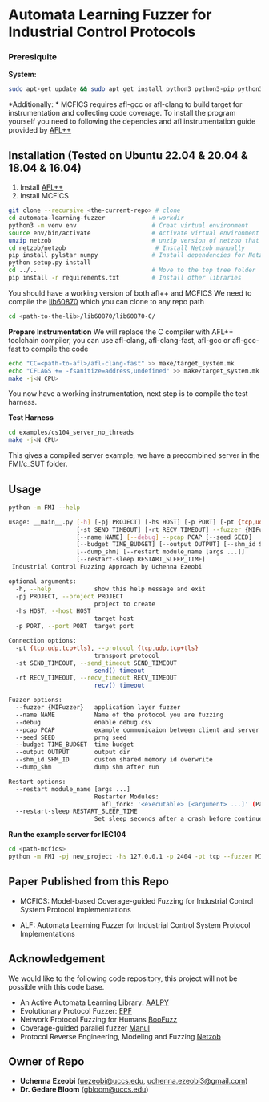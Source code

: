 # Automata Learning Fuzzer for Industrial Control Protocols

### Preresiquite
**System:**
```bash
sudo apt-get update && sudo apt get install python3 python3-pip python3-venv libpcap-dev libpq-dev graphviz-dev clang
```
*Additionally: * MCFICS requires afl-gcc or afl-clang to build target for instrumentation and collecting code coverage. To install the program yourself you need to following the depencies and afl instrumentation guide provided by [AFL++](https://github.com/AFLplusplus/AFLplusplus)
## Installation (Tested on Ubuntu 22.04 & 20.04 & 18.04 & 16.04)
1. Install [AFL++](https://github.com/AFLplusplus/AFLplusplus)
2. Install MCFICS
```bash
git clone --recursive <the-current-repo> # clone
cd automata-learning-fuzzer             # workdir
python3 -m venv env                     # Creat virtual environment
source env/bin/activate                 # Activate virtual environment
unzip netzob                            # unzip version of netzob that works for our experiment, pip install netzob does not work
cd netzob/netzob                         # Install Netzob manually
pip install pylstar numpy               # Install dependencies for Netzob
python setup.py install
cd ../..                                # Move to the top tree folder       
pip install -r requirements.txt         # Install other libraries
```
You should have a working version of both afl++ and MCFICS
We need to compile the [lib60870](https://github.com/mz-automation/lib60870) which you can clone to any repo path
```bash
cd <path-to-the-lib>/lib60870/lib60870-C/
```
**Prepare Instrumentation**
We will replace the C compiler with AFL++ toolchain compiler, you can use afl-clang, afl-clang-fast, afl-gcc or afl-gcc-fast to compile the code
```bash
echo "CC=<path-to-afl>/afl-clang-fast" >> make/target_system.mk                     # Use afl-clang-fast to compile the code
echo "CFLAGS += -fsanitize=address,undefined" >> make/target_system.mk                        # Add address sanitizer
make -j<N CPU>
```
You now have a working instrumentation, next step is to compile the test harness.

**Test Harness**
```bash
cd examples/cs104_server_no_threads
make -j<N CPU>
```
This gives a compiled server example, we have a precombined server in the FMI/c_SUT folder.
## Usage

```bash
python -m FMI --help

usage: __main__.py [-h] [-pj PROJECT] [-hs HOST] [-p PORT] [-pt {tcp,udp,tcp+tls}]
                   [-st SEND_TIMEOUT] [-rt RECV_TIMEOUT] --fuzzer {MIFuzzer}
                   [--name NAME] [--debug] --pcap PCAP [--seed SEED]
                   [--budget TIME_BUDGET] [--output OUTPUT] [--shm_id SHM_ID]
                   [--dump_shm] [--restart module_name [args ...]]
                   [--restart-sleep RESTART_SLEEP_TIME]
 Industrial Control Fuzzing Approach by Uchenna Ezeobi

optional arguments:
  -h, --help            show this help message and exit
  -pj PROJECT, --project PROJECT
                        project to create
  -hs HOST, --host HOST
                        target host
  -p PORT, --port PORT  target port

Connection options:
  -pt {tcp,udp,tcp+tls}, --protocol {tcp,udp,tcp+tls}
                        transport protocol
  -st SEND_TIMEOUT, --send_timeout SEND_TIMEOUT
                        send() timeout
  -rt RECV_TIMEOUT, --recv_timeout RECV_TIMEOUT
                        recv() timeout

Fuzzer options:
  --fuzzer {MIFuzzer}   application layer fuzzer
  --name NAME           Name of the protocol you are fuzzing
  --debug               enable debug.csv
  --pcap PCAP           example communicaion between client and server
  --seed SEED           prng seed
  --budget TIME_BUDGET  time budget
  --output OUTPUT       output dir
  --shm_id SHM_ID       custom shared memory id overwrite
  --dump_shm            dump shm after run

Restart options:
  --restart module_name [args ...]
                        Restarter Modules:
                          afl_fork: '<executable> [<argument> ...]' (Pass command and arguments within quotes, as only one argument)
  --restart-sleep RESTART_SLEEP_TIME
                        Set sleep seconds after a crash before continue (Default 5)

```
**Run the example server for IEC104**
```bash
cd <path-mcfics>
python -m FMI -pj new_project -hs 127.0.0.1 -p 2404 -pt tcp --fuzzer MIFuzzer --name iec104 --pcap FMI/data/iec104/combined.pcap --seed 123456 --restart afl_fork "./FMI/c_SUT/cs104_server_no_threads"  --budget 10000000
```

## Paper Published from this Repo

* MCFICS: Model-based Coverage-guided Fuzzing for Industrial Control System Protocol Implementations

* ALF: Automata Learning Fuzzer for Industrial Control System Protocol Implementations

## Acknowledgement 
We would like to the following code repository, this project will not be possible with this code base.

* An Active Automata Learning Library: [AALPY](https://github.com/DES-Lab/AALpy)
* Evolutionary Protocol Fuzzer: [EPF](https://github.com/fkie-cad/epf)
* Network Protocol Fuzzing for Humans [BooFuzz](https://github.com/jtpereyda/boofuzz)
* Coverage-guided parallel fuzzer [Manul](https://github.com/mxmssh/manul)
* Protocol Reverse Engineering, Modeling and Fuzzing [Netzob](https://github.com/netzob/netzob/tree/master)
## Owner of Repo 

* **Uchenna Ezeobi** (uezeobi@uccs.edu, uchenna.ezeobi3@gmail.com)
* **Dr. Gedare Bloom** (gbloom@uccs.edu)

